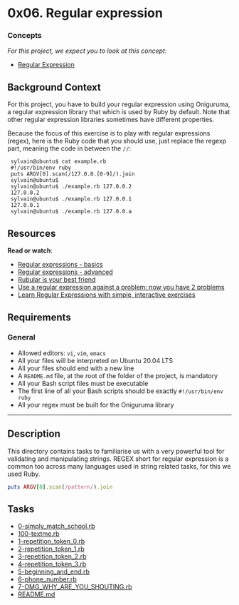 # 0x06. Regular expression
 ### Concepts
 
 _For this project, we expect you to look at this concept:_
 
 -   [Regular Expression](https://intranet.alxswe.com/concepts/29)
 
 ## Background Context
 
 For this project, you have to build your regular expression using Oniguruma, a regular expression library that which is used by Ruby by default. Note that other regular expression libraries sometimes have different properties.
 
 Because the focus of this exercise is to play with regular expressions (regex), here is the Ruby code that you should use, just replace the regexp part, meaning the code in between the `//`:
 
     sylvain@ubuntu$ cat example.rb
     #!/usr/bin/env ruby
     puts ARGV[0].scan(/127.0.0.[0-9]/).join
     sylvain@ubuntu$
     sylvain@ubuntu$ ./example.rb 127.0.0.2
     127.0.0.2
     sylvain@ubuntu$ ./example.rb 127.0.0.1
     127.0.0.1
     sylvain@ubuntu$ ./example.rb 127.0.0.a
     
 
 ## Resources
 
 **Read or watch**:
 
 -   [Regular expressions - basics](https://www.slideshare.net/neha_jain/introducing-regular-expressions)
 -   [Regular expressions - advanced](https://www.slideshare.net/neha_jain/advanced-regular-expressions-80296518)
 -   [Rubular is your best friend](https://rubular.com/)
 -   [Use a regular expression against a problem: now you have 2 problems](https://blog.codinghorror.com/regular-expressions-now-you-have-two-problems/)
 -   [Learn Regular Expressions with simple, interactive exercises](https://regexone.com/)
 
 ## Requirements
 
 ### General
 
 -   Allowed editors: `vi`, `vim`, `emacs`
 -   All your files will be interpreted on Ubuntu 20.04 LTS
 -   All your files should end with a new line
 -   A `README.md` file, at the root of the folder of the project, is mandatory
 -   All your Bash script files must be executable
 -   The first line of all your Bash scripts should be exactly `#!/usr/bin/env ruby`
 -   All your regex must be built for the Oniguruma library

------------

## Description
This directory contains tasks to familiarise us with a very powerful tool for
validating and manipulating strings.
REGEX short for regular expression is a common too across many languages
used in string related tasks, for this we used Ruby.

```ruby
puts ARGV[0].scan(/pattern/).join
```

## Tasks
* [0-simply_match_school.rb](0-simply_match_school.rb)
* [100-textme.rb](100-textme.rb)
* [1-repetition_token_0.rb](1-repetition_token_0.rb)
* [2-repetition_token_1.rb](2-repetition_token_1.rb)
* [3-repetition_token_2.rb](3-repetition_token_2.rb)
* [4-repetition_token_3.rb](4-repetition_token_3.rb)
* [5-beginning_and_end.rb](5-beginning_and_end.rb)
* [6-phone_number.rb](6-phone_number.rb)
* [7-OMG_WHY_ARE_YOU_SHOUTING.rb](7-OMG_WHY_ARE_YOU_SHOUTING.rb)
* [README.md](README.md)

